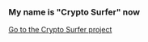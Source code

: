 ### My name is "Crypto Surfer" now
[Go to the Crypto Surfer project](https://github.com/DavidValin/crypto-surfer)
